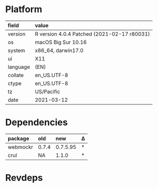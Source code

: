# Platform

|field    |value                                       |
|:--------|:-------------------------------------------|
|version  |R version 4.0.4 Patched (2021-02-17 r80031) |
|os       |macOS Big Sur 10.16                         |
|system   |x86_64, darwin17.0                          |
|ui       |X11                                         |
|language |(EN)                                        |
|collate  |en_US.UTF-8                                 |
|ctype    |en_US.UTF-8                                 |
|tz       |US/Pacific                                  |
|date     |2021-03-12                                  |

# Dependencies

|package  |old   |new      |Δ  |
|:--------|:-----|:--------|:--|
|webmockr |0.7.4 |0.7.5.95 |*  |
|crul     |NA    |1.1.0    |*  |

# Revdeps

